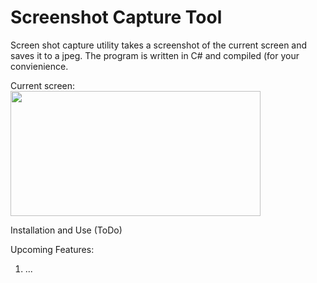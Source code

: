 # Screenshot Capture Tool

Screen shot capture utility takes a screenshot of the current screen and saves it to a jpeg. The program is written in C# and compiled (for your convienience.

Current screen:
<img align="center" src="https://github.com/becrevex/Sscap/blob/master/screen.JPG" width="400" height="200" />

Installation and Use (ToDo)

Upcoming Features:
   1) ...
